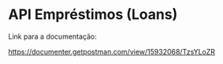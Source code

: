 # API Empréstimos (Loans)

Link para a documentação:

https://documenter.getpostman.com/view/15932068/TzsYLoZR

